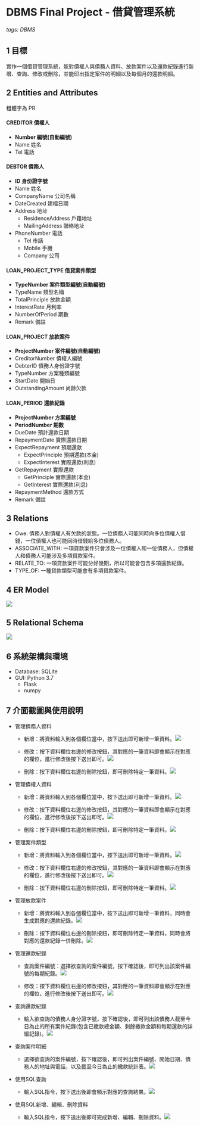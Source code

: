 # DBMS Final Project - 借貸管理系統

###### tags: DBMS

## 1 目標
實作一個借貸管理系統，能對債權人與債務人資料、放款案件以及還款紀錄進行新增、查詢、修改或刪除，並能印出指定案件的明細以及每個月的還款明細。

## 2 Entities and Attributes
粗體字為 PR

#### CREDITOR 債權人
- **Number 編號(自動編號)**
- Name 姓名
- Tel 電話

#### DEBTOR 債務人
- **ID 身份證字號**
- Name 姓名
- CompanyName 公司名稱
- DateCreated 建檔日期
- Address 地址
    - ResidenceAddress 戶籍地址
    - MailingAddress 聯絡地址
- PhoneNumber 電話
    - Tel 市話
    - Mobile 手機
    - Company 公司

#### LOAN_PROJECT_TYPE 借貸案件類型
- **TypeNumber 案件類型編號(自動編號)**
- TypeName 類型名稱
- TotalPrinciple 放款金額
- InterestRate 月利率
- NumberOfPeriod 期數
- Remark 備註

#### LOAN_PROJECT 放款案件
- **ProjectNumber 案件編號(自動編號)**
- CreditorNumber 債權人編號
- DebterID 債務人身份證字號
- TypeNumber 方案種類編號
- StartDate 開始日
- OutstandingAmount 尚餘欠款

#### LOAN_PERIOD 還款紀錄
- **ProjectNumber 方案編號**
- **PeriodNumber 期數**
- DueDate 預計還款日期
- RepaymentDate 實際還款日期
- ExpectRepayment 預期還款
    - ExpectPrinciple 預期還款(本金)
    - ExpectInterest 實際還款(利息)
- GetRepayment 實際還款
    - GetPrinciple 實際還款(本金)
    - GetInterest 實際還款(利息)
- RepaymentMethod 還款方式
- Remark 備註

## 3 Relations
- Owe: 債務人對債權人有欠款的狀態。一位債務人可能同時向多位債權人借錢，一位債權人也可能同時借錢給多位債務人。
- ASSOCIATE_WITH: 一項貸款案件只會涉及一位債權人和一位債務人，但債權人和債務人可能涉及多項貸款案件。
- RELATE_TO: 一項貸款案件可能分好幾期，所以可能會包含多項還款紀錄。
- TYPE_OF: 一種貸款類型可能會有多項貸款案件。


## 4 ER Model
![](https://i.imgur.com/MOpn0HF.png)

## 5 Relational Schema
![](https://i.imgur.com/Ei5zMUr.png)

## 6 系統架構與環境
- Database: SQLite
- GUI: Python 3.7
    - Flask
    - numpy

## 7 介面截圖與使用說明
- 管理債務人資料
    - 新增：將資料輸入到各個欄位當中，按下送出即可新增一筆資料。![](https://i.imgur.com/OJI07f9.png)


    - 修改：按下資料欄位右邊的修改按鈕，其對應的一筆資料即會顯示在對應的欄位，進行修改後按下送出即可。![](https://i.imgur.com/w1M1xCc.png)

    - 刪除：按下資料欄位右邊的刪除按鈕，即可刪除特定一筆資料。![](https://i.imgur.com/sbuasO3.png)


- 管理債權人資料
    - 新增：將資料輸入到各個欄位當中，按下送出即可新增一筆資料。![](https://i.imgur.com/o23oCUG.png)

    - 修改：按下資料欄位右邊的修改按鈕，其對應的一筆資料即會顯示在對應的欄位，進行修改後按下送出即可。![](https://i.imgur.com/ncVW1a4.png)

    - 刪除：按下資料欄位右邊的刪除按鈕，即可刪除特定一筆資料。![](https://i.imgur.com/7aYn3lX.png)

- 管理案件類型
    - 新增：將資料輸入到各個欄位當中，按下送出即可新增一筆資料。![](https://i.imgur.com/2kJZ8eH.png)

    - 修改：按下資料欄位右邊的修改按鈕，其對應的一筆資料即會顯示在對應的欄位，進行修改後按下送出即可。![](https://i.imgur.com/XzvVz1X.png)


    - 刪除：按下資料欄位右邊的刪除按鈕，即可刪除特定一筆資料。![](https://i.imgur.com/DyPvRwF.png)

- 管理放款案件
    - 新增：將資料輸入到各個欄位當中，按下送出即可新增一筆資料，同時會生成對應的還款紀錄。![](https://i.imgur.com/KY13gz3.png)

    - 刪除：按下資料欄位右邊的刪除按鈕，即可刪除特定一筆資料，同時會將對應的還款紀錄一併刪除。![](https://i.imgur.com/EasUa0M.png)

- 管理還款紀錄
    - 查詢案件編號：選擇欲查詢的案件編號，按下確認後，即可列出該案件編號的每期紀錄。![](https://i.imgur.com/TbVRvgI.png)

    - 修改：按下資料欄位右邊的修改按鈕，其對應的一筆資料即會顯示在對應的欄位，進行修改後按下送出即可。![](https://i.imgur.com/RVFWfNV.png)

- 查詢還款紀錄
    - 輸入欲查詢的債務人身分證字號，按下確認後，即可列出該債務人截至今日為止的所有案件紀錄(包含已繳款總金額、剩餘繳款金額和每期還款的詳細記錄)。![](https://i.imgur.com/myKjT4n.png)

- 查詢案件明細
    - 選擇欲查詢的案件編號，按下確認後，即可列出案件編號、開始日期、債務人的地址與電話，以及截至今日為止的繳款統計表。![](https://i.imgur.com/zWwi0n2.png)

- 使用SQL查詢
    - 輸入SQL指令，按下送出後即會顯示對應的查詢結果。![](https://i.imgur.com/bGIfrqA.png)

- 使用SQL新增、編輯、刪除資料
    - 輸入SQL指令，按下送出後即可完成新增、編輯、刪除資料。![](https://i.imgur.com/9a9E3Bj.png)
